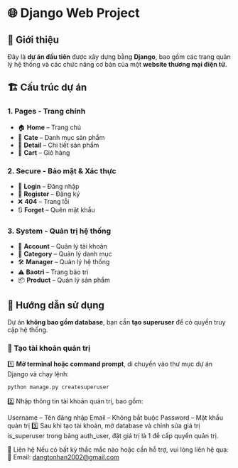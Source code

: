 # 🌐 Django Web Project  

## 📖 Giới thiệu  
Đây là **dự án đầu tiên** được xây dựng bằng **Django**, bao gồm các trang quản lý hệ thống và các chức năng cơ bản của một **website thương mại điện tử**.  

## 🏗️ Cấu trúc dự án  
### **1. Pages - Trang chính**  
- 🏠 **Home** – Trang chủ  
- 📂 **Cate** – Danh mục sản phẩm  
- 📄 **Detail** – Chi tiết sản phẩm  
- 🛒 **Cart** – Giỏ hàng  

### **2. Secure - Bảo mật & Xác thực**  
- 🔑 **Login** – Đăng nhập  
- 📝 **Register** – Đăng ký  
- ❌ **404** – Trang lỗi  
- 🔃 **Forget** – Quên mật khẩu  

### **3. System - Quản trị hệ thống**  
- 👤 **Account** – Quản lý tài khoản  
- 📂 **Category** – Quản lý danh mục  
- 🛠️ **Manager** – Quản lý hệ thống  
- ⚠️ **Baotri** – Trang bảo trì  
- 📦 **Product** – Quản lý sản phẩm  

## 🚀 Hướng dẫn sử dụng  
Dự án **không bao gồm database**, bạn cần **tạo superuser** để có quyền truy cập hệ thống.  

### 🔧 Tạo tài khoản quản trị  
1️⃣ **Mở terminal hoặc command prompt**, di chuyển vào thư mục dự án Django và chạy lệnh:  
   ```bash
   python manage.py createsuperuser
```
2️⃣ Nhập thông tin tài khoản quản trị, bao gồm:

Username – Tên đăng nhập
Email – Không bắt buộc
Password – Mật khẩu quản trị
3️⃣ Sau khi tạo tài khoản, mở database và chỉnh sửa giá trị is_superuser trong bảng auth_user, đặt giá trị là 1 để cấp quyền quản trị.

📩 Liên hệ
Nếu có bất kỳ thắc mắc nào hoặc cần hỗ trợ, vui lòng liên hệ qua:
📧 Email: dangtonhan2002@gmail.com
